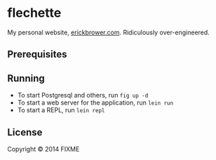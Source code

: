 # flechette

My personal website, [erickbrower.com](http://erickbrower.com). Ridiculously over-engineered.

## Prerequisites

[leiningen]: https://github.com/technomancy/leiningen
[Docker]: https://docs.docker.com/installation/mac/ 
[Fig]: http://www.fig.sh/

## Running

* To start Postgresql and others, run `fig up -d`
* To start a web server for the application, run `lein run`
* To start a REPL, run `lein repl`

## License

Copyright © 2014 FIXME
